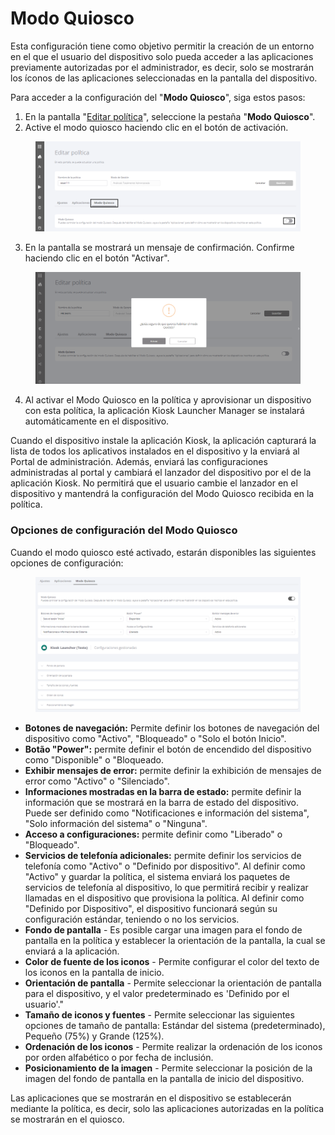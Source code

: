 # Modo Quiosco

Esta configuración tiene como objetivo permitir la creación de un entorno en el que el usuario del dispositivo solo pueda acceder a las aplicaciones previamente autorizadas por el administrador, es decir, solo se mostrarán los íconos de las aplicaciones seleccionadas en la pantalla del dispositivo.

Para acceder a la configuración del "**Modo Quiosco**", siga estos pasos:&#x20;

1. En la pantalla "[Editar política](./)", seleccione la pestaña "**Modo Quiosco**".&#x20;
2. Active el modo quiosco haciendo clic en el botón de activación.

<figure><img src="../../.gitbook/assets/Captura de tela 2024-01-11 135757.png" alt=""><figcaption></figcaption></figure>

3. En la pantalla se mostrará un mensaje de confirmación. Confirme haciendo clic en el botón "Activar".

<figure><img src="../../.gitbook/assets/image (32).png" alt=""><figcaption></figcaption></figure>

4. Al activar el Modo Quiosco en la política y aprovisionar un dispositivo con esta política, la aplicación Kiosk Launcher Manager se instalará automáticamente en el dispositivo.

Cuando el dispositivo instale la aplicación Kiosk, la aplicación capturará la lista de todos los aplicativos instalados en el dispositivo y la enviará al Portal de administración.  Además, enviará las  configuraciones administradas al portal y cambiará el lanzador del dispositivo por el de la aplicación Kiosk. No permitirá que el usuario cambie el lanzador en el dispositivo y mantendrá la configuración del Modo Quiosco recibida en la política.



### Opciones de configuración del Modo Quiosco

Cuando el modo quiosco esté activado, estarán disponibles las siguientes opciones de configuración:

<figure><img src="../../.gitbook/assets/image (57).png" alt=""><figcaption></figcaption></figure>

* **Botones de navegación:** Permite definir los botones de navegación del dispositivo como "Activo", "Bloqueado" o "Solo el botón Inicio".
* **Botão "Power":** permite definir el botón de encendido del dispositivo como "Disponible" o "Bloqueado.
* **Exhibir mensajes de error:** permite definir la exhibición de mensajes de error como "Activo" o "Silenciado".
* **Informaciones mostradas en la barra de estado:** permite definir la información que se mostrará en la barra de estado del dispositivo. Puede ser definido como "Notificaciones e información del sistema", "Solo información del sistema" o "Ninguna".
* **Acceso a configuraciones:** permite definir como "Liberado" o "Bloqueado".
* **Servicios de telefonía adicionales:** permite definir los servicios de telefonía como "Activo" o "Definido por dispositivo". Al definir como "Activo" y guardar la política, el sistema enviará los paquetes de servicios de telefonía al dispositivo, lo que permitirá recibir y realizar llamadas en el dispositivo que provisiona la política. Al definir como "Definido por  Dispositivo", el dispositivo funcionará según su configuración estándar, teniendo o no los servicios.
* **Fondo de pantalla** - Es posible cargar una imagen para el fondo de pantalla en la política y establecer la orientación de la pantalla, la cual se enviará a la aplicación.
* **Color de fuente de los iconos** - Permite configurar el color del texto de los iconos en la pantalla de inicio.
* **Orientación de pantalla** - Permite seleccionar la orientación de pantalla para el dispositivo, y el valor predeterminado es 'Definido por el usuario'."
* **Tamaño de iconos y fuentes** - Permite seleccionar las siguientes opciones de tamaño de pantalla: Estándar del sistema (predeterminado), Pequeño (75%) y Grande (125%).
* **Ordenación de los iconos** - Permite realizar la ordenación de los iconos por orden alfabético o por fecha de inclusión.
* **Posicionamiento de la imagen** - Permite seleccionar la posición de la imagen del fondo de pantalla en la pantalla de inicio del dispositivo.

Las aplicaciones que se mostrarán en el dispositivo se establecerán mediante la política, es decir, solo las aplicaciones autorizadas en la política se mostrarán en el quiosco.
